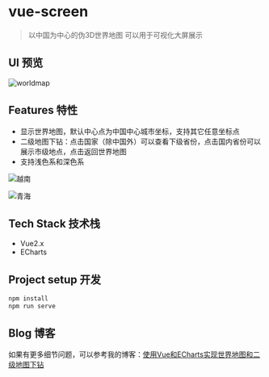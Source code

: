 # vue-screen

> 以中国为中心的伪3D世界地图 可以用于可视化大屏展示

## UI 预览

![worldmap](https://s2.loli.net/2024/10/29/7APncYhSETJotWK.jpg)



## Features 特性

- 显示世界地图，默认中心点为中国中心城市坐标，支持其它任意坐标点
- 二级地图下钻：点击国家（除中国外）可以查看下级省份，点击国内省份可以展示市级地点，点击返回世界地图
- 支持浅色系和深色系

![越南](https://s2.loli.net/2024/10/29/OmVzCvr5INynA1x.png)

![青海](https://s2.loli.net/2024/10/29/bSuwsPCXe2qWTIA.png)



## Tech Stack 技术栈

- Vue2.x
- ECharts



## Project setup 开发
```bash
npm install
npm run serve
```



## Blog 博客

如果有更多细节问题，可以参考我的博客：[使用Vue和ECharts实现世界地图和二级地图下钻](https://neptoo.github.io/2024/vue%E5%92%8Cecharts%E5%AE%9E%E7%8E%B0%E4%B8%96%E7%95%8C%E5%9C%B0%E5%9B%BE%E4%B8%8B%E9%92%BB/)
